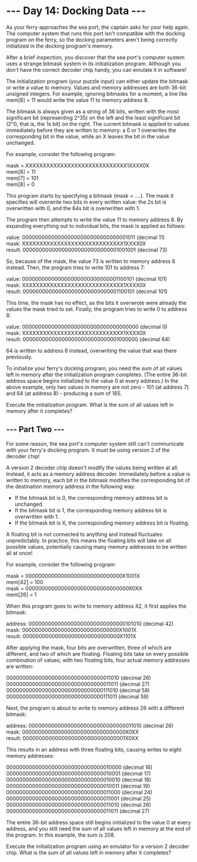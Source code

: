 # --- Day 14: Docking Data ---

As your ferry approaches the sea port, the captain asks for your help again. The computer system that runs this port isn't compatible with the docking program on the ferry, so the docking parameters aren't being correctly initialized in the docking program's memory.

After a brief inspection, you discover that the sea port's computer system uses a strange bitmask system in its initialization program. Although you don't have the correct decoder chip handy, you can emulate it in software!

The initialization program (your puzzle input) can either update the bitmask or write a value to memory. Values and memory addresses are both 36-bit unsigned integers. For example, ignoring bitmasks for a moment, a line like mem[8] = 11 would write the value 11 to memory address 8.

The bitmask is always given as a string of 36 bits, written with the most significant bit (representing 2^35) on the left and the least significant bit (2^0, that is, the 1s bit) on the right. The current bitmask is applied to values immediately before they are written to memory: a 0 or 1 overwrites the corresponding bit in the value, while an X leaves the bit in the value unchanged.

For example, consider the following program:

mask = XXXXXXXXXXXXXXXXXXXXXXXXXXXXX1XXXX0X  
mem[8] = 11  
mem[7] = 101  
mem[8] = 0  

This program starts by specifying a bitmask (mask = ....). The mask it specifies will overwrite two bits in every written value: the 2s bit is overwritten with 0, and the 64s bit is overwritten with 1.

The program then attempts to write the value 11 to memory address 8. By expanding everything out to individual bits, the mask is applied as follows:

value:  000000000000000000000000000000001011  (decimal 11)  
mask:   XXXXXXXXXXXXXXXXXXXXXXXXXXXXX1XXXX0X  
result: 000000000000000000000000000001001001  (decimal 73)  

So, because of the mask, the value 73 is written to memory address 8 instead. Then, the program tries to write 101 to address 7:

value:  000000000000000000000000000001100101  (decimal 101)  
mask:   XXXXXXXXXXXXXXXXXXXXXXXXXXXXX1XXXX0X  
result: 000000000000000000000000000001100101  (decimal 101)  

This time, the mask has no effect, as the bits it overwrote were already the values the mask tried to set. Finally, the program tries to write 0 to address 8:

value:  000000000000000000000000000000000000  (decimal 0)  
mask:   XXXXXXXXXXXXXXXXXXXXXXXXXXXXX1XXXX0X  
result: 000000000000000000000000000001000000  (decimal 64)  

64 is written to address 8 instead, overwriting the value that was there previously.

To initialize your ferry's docking program, you need the sum of all values left in memory after the initialization program completes. (The entire 36-bit address space begins initialized to the value 0 at every address.) In the above example, only two values in memory are not zero - 101 (at address 7) and 64 (at address 8) - producing a sum of 165.

Execute the initialization program. What is the sum of all values left in memory after it completes?

## --- Part Two ---

For some reason, the sea port's computer system still can't communicate with your ferry's docking program. It must be using version 2 of the decoder chip!

A version 2 decoder chip doesn't modify the values being written at all. Instead, it acts as a memory address decoder. Immediately before a value is written to memory, each bit in the bitmask modifies the corresponding bit of the destination memory address in the following way:

* If the bitmask bit is 0, the corresponding memory address bit is unchanged.
* If the bitmask bit is 1, the corresponding memory address bit is overwritten with 1.
* If the bitmask bit is X, the corresponding memory address bit is floating.

A floating bit is not connected to anything and instead fluctuates unpredictably. In practice, this means the floating bits will take on all possible values, potentially causing many memory addresses to be written all at once!

For example, consider the following program:  

mask = 000000000000000000000000000000X1001X  
mem[42] = 100  
mask = 00000000000000000000000000000000X0XX  
mem[26] = 1  

When this program goes to write to memory address 42, it first applies the bitmask:

address: 000000000000000000000000000000101010  (decimal 42)  
mask:    000000000000000000000000000000X1001X  
result:  000000000000000000000000000000X1101X  

After applying the mask, four bits are overwritten, three of which are different, and two of which are floating. Floating bits take on every possible combination of values; with two floating bits, four actual memory addresses are written:

000000000000000000000000000000011010  (decimal 26)  
000000000000000000000000000000011011  (decimal 27)  
000000000000000000000000000000111010  (decimal 58)  
000000000000000000000000000000111011  (decimal 59)  

Next, the program is about to write to memory address 26 with a different bitmask:

address: 000000000000000000000000000000011010  (decimal 26)  
mask:    00000000000000000000000000000000X0XX  
result:  00000000000000000000000000000001X0XX  

This results in an address with three floating bits, causing writes to eight memory addresses:

000000000000000000000000000000010000  (decimal 16)  
000000000000000000000000000000010001  (decimal 17)  
000000000000000000000000000000010010  (decimal 18)  
000000000000000000000000000000010011  (decimal 19)  
000000000000000000000000000000011000  (decimal 24)  
000000000000000000000000000000011001  (decimal 25)  
000000000000000000000000000000011010  (decimal 26)  
000000000000000000000000000000011011  (decimal 27)  

The entire 36-bit address space still begins initialized to the value 0 at every address, and you still need the sum of all values left in memory at the end of the program. In this example, the sum is 208.

Execute the initialization program using an emulator for a version 2 decoder chip. What is the sum of all values left in memory after it completes?
